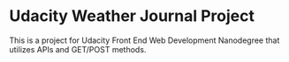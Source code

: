 # Udacity Weather Journal Project
 This is a project for Udacity Front End Web Development Nanodegree that utilizes APIs and GET/POST methods.
